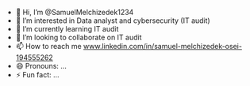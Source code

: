 - 👋 Hi, I’m @SamuelMelchizedek1234
- 👀 I’m interested in Data analyst and cybersecurity (IT audit)
- 🌱 I’m currently learning IT audit 
- 💞️ I’m looking to collaborate on IT audit 
- 📫 How to reach me www.linkedin.com/in/samuel-melchizedek-osei-194555262
- 😄 Pronouns: ...
- ⚡ Fun fact: ...

<!---
SamuelMelchizedek1234/SamuelMelchizedek1234 is a ✨ special ✨ repository because its `README.md` (this file) appears on your GitHub profile.
You can click the Preview link to take a look at your changes.
--->
